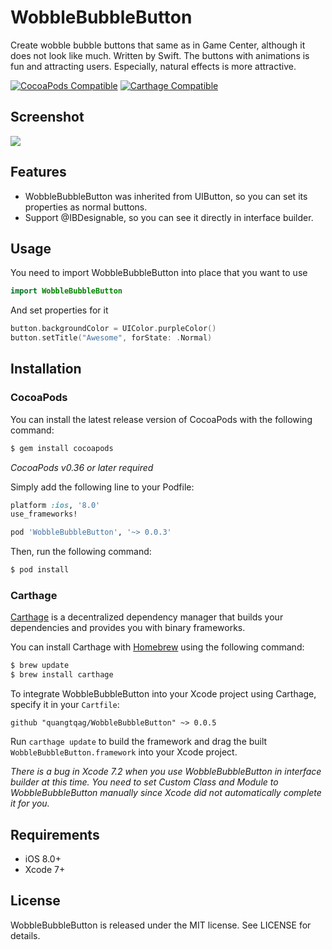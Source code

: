 # WobbleBubbleButton
Create wobble bubble buttons that same as in Game Center, although it does not look like much. Written by Swift.
The buttons with animations is fun and attracting users. Especially, natural effects is more attractive.

[![CocoaPods Compatible](https://img.shields.io/cocoapods/v/WobbleBubbleButton.svg)](https://img.shields.io/cocoapods/v/WobbleBubbleButton.svg)
[![Carthage Compatible](https://img.shields.io/badge/Carthage-compatible-4BC51D.svg?style=flat)](https://github.com/Carthage/Carthage)

## Screenshot
![](https://github.com/quangtqag/WobbleBubbleButton/blob/master/Screenshots/preview.gif)

## Features
* WobbleBubbleButton was inherited from UIButton, so you can set its properties as normal buttons.
* Support @IBDesignable, so you can see it directly in interface builder.

## Usage

You need to import WobbleBubbleButton into place that you want to use

```swift
import WobbleBubbleButton
```

And set properties for it

```swift
button.backgroundColor = UIColor.purpleColor()
button.setTitle("Awesome", forState: .Normal)
```

## Installation
### CocoaPods

You can install the latest release version of CocoaPods with the following command:

```bash
$ gem install cocoapods
```

*CocoaPods v0.36 or later required*

Simply add the following line to your Podfile:

```ruby
platform :ios, '8.0' 
use_frameworks!

pod 'WobbleBubbleButton', '~> 0.0.3' 
```

Then, run the following command:

```bash
$ pod install
```

### Carthage

[Carthage](https://github.com/Carthage/Carthage) is a decentralized dependency manager that builds your dependencies and provides you with binary frameworks.

You can install Carthage with [Homebrew](http://brew.sh/) using the following command:

```bash
$ brew update
$ brew install carthage
```

To integrate WobbleBubbleButton into your Xcode project using Carthage, specify it in your `Cartfile`:

```ogdl
github "quangtqag/WobbleBubbleButton" ~> 0.0.5
```

Run `carthage update` to build the framework and drag the built `WobbleBubbleButton.framework` into your Xcode project.

*There is a bug in Xcode 7.2 when you use WobbleBubbleButton in interface builder at this time. You need to set Custom Class and Module to WobbleBubbleButton manually since Xcode did not automatically complete it for you.*

## Requirements

- iOS 8.0+
- Xcode 7+

## License

WobbleBubbleButton is released under the MIT license. See LICENSE for details.
